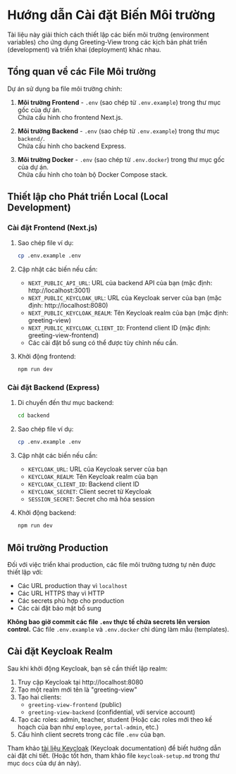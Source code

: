 # Hướng dẫn Cài đặt Biến Môi trường

Tài liệu này giải thích cách thiết lập các biến môi trường (environment variables) cho ứng dụng Greeting-View trong các kịch bản phát triển (development) và triển khai (deployment) khác nhau.

## Tổng quan về các File Môi trường

Dự án sử dụng ba file môi trường chính:

1.  **Môi trường Frontend** - `.env` (sao chép từ `.env.example`) trong thư mục gốc của dự án.  
    Chứa cấu hình cho frontend Next.js.

2.  **Môi trường Backend** - `.env` (sao chép từ `.env.example`) trong thư mục `backend/`.  
    Chứa cấu hình cho backend Express.

3.  **Môi trường Docker** - `.env` (sao chép từ `.env.docker`) trong thư mục gốc của dự án.  
    Chứa cấu hình cho toàn bộ Docker Compose stack.

## Thiết lập cho Phát triển Local (Local Development)

### Cài đặt Frontend (Next.js)

1.  Sao chép file ví dụ:
    ```bash
    cp .env.example .env
    ```

2.  Cập nhật các biến nếu cần:
    - `NEXT_PUBLIC_API_URL`: URL của backend API của bạn (mặc định: http://localhost:3001)
    - `NEXT_PUBLIC_KEYCLOAK_URL`: URL của Keycloak server của bạn (mặc định: http://localhost:8080)
    - `NEXT_PUBLIC_KEYCLOAK_REALM`: Tên Keycloak realm của bạn (mặc định: greeting-view)
    - `NEXT_PUBLIC_KEYCLOAK_CLIENT_ID`: Frontend client ID (mặc định: greeting-view-frontend)
    - Các cài đặt bổ sung có thể được tùy chỉnh nếu cần.

3.  Khởi động frontend:
    ```bash
    npm run dev
    ```

### Cài đặt Backend (Express)

1.  Di chuyển đến thư mục backend:
    ```bash
    cd backend
    ```

2.  Sao chép file ví dụ:
    ```bash
    cp .env.example .env
    ```

3.  Cập nhật các biến nếu cần:
    - `KEYCLOAK_URL`: URL của Keycloak server của bạn
    - `KEYCLOAK_REALM`: Tên Keycloak realm của bạn
    - `KEYCLOAK_CLIENT_ID`: Backend client ID
    - `KEYCLOAK_SECRET`: Client secret từ Keycloak
    - `SESSION_SECRET`: Secret cho mã hóa session

4.  Khởi động backend:
    ```bash
    npm run dev
    ```

## Môi trường Production

Đối với việc triển khai production, các file môi trường tương tự nên được thiết lập với:

- Các URL production thay vì `localhost`
- Các URL HTTPS thay vì HTTP
- Các secrets phù hợp cho production
- Các cài đặt bảo mật bổ sung

**Không bao giờ commit các file `.env` thực tế chứa secrets lên version control.** Các file `.env.example` và `.env.docker` chỉ dùng làm mẫu (templates).

## Cài đặt Keycloak Realm

Sau khi khởi động Keycloak, bạn sẽ cần thiết lập realm:

1.  Truy cập Keycloak tại http://localhost:8080
2.  Tạo một realm mới tên là "greeting-view"
3.  Tạo hai clients:
    -   `greeting-view-frontend` (public)
    -   `greeting-view-backend` (confidential, với service account)
4.  Tạo các roles: admin, teacher, student (Hoặc các roles mới theo kế hoạch của bạn như `employee`, `portal-admin`, etc.)
5.  Cấu hình client secrets trong các file `.env` của bạn.

Tham khảo [tài liệu Keycloak](https://www.keycloak.org/documentation) (Keycloak documentation) để biết hướng dẫn cài đặt chi tiết. (Hoặc tốt hơn, tham khảo file `keycloak-setup.md` trong thư mục `docs` của dự án này). 